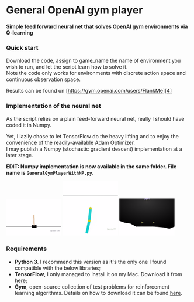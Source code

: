 # General OpenAI gym player
**Simple feed forward neural net that solves [OpenAI gym][5] environments via Q-learning**

### Quick start
Download the code, assign to game_name the name of environment you wish to run, and let the script learn how to solve it.   
Note the code only works for environments with discrete action space and continuous observation space.

Results can be found on [https://gym.openai.com/users/FlankMe][4]

### Implementation of the neural net
As the script relies on a plain feed-forward neural net, really I should have coded it in Numpy.  

Yet, I lazily chose to let TensorFlow do the heavy lifting and to enjoy the convenience of the readily-available Adam Optimizer.   
I may publish a Numpy (stochastic gradient descent) implementation at a later stage.  

**EDIT: Numpy implementation is now available in the same folder. File name is `GeneralGymPlayerWithNP.py`.**

<img src="https://github.com/FlankMe/general-gym-player/blob/master/Animations/CartPole-v0.gif" width="30%" />
<img src="https://github.com/FlankMe/general-gym-player/blob/master/Animations/Acrobot-v0.gif" width="30%" /> 
<img src="https://github.com/FlankMe/general-gym-player/blob/master/Animations/LunarLander-v2.gif" width="30%" />

### Requirements
* **Python 3**. I recommend this version as it's the only one I found compatible with the below libraries;
* **TensorFlow**, I only managed to install it on my Mac. Download it from [here][2];
* **Gym**, open-source collection of test problems for reinforcement learning algorithms. Details on how to download it can be found [here][3]. 

[2]: https://www.tensorflow.org/versions/r0.7/get_started/os_setup.html 
[3]: https://gym.openai.com/docs
[4]: https://gym.openai.com/users/FlankMe
[5]: https://gym.openai.com
